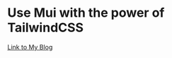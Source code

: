 # Use Mui with the power of TailwindCSS

[Link to My Blog](https://kir4n.hashnode.dev/mui-with-tailwind-css)
